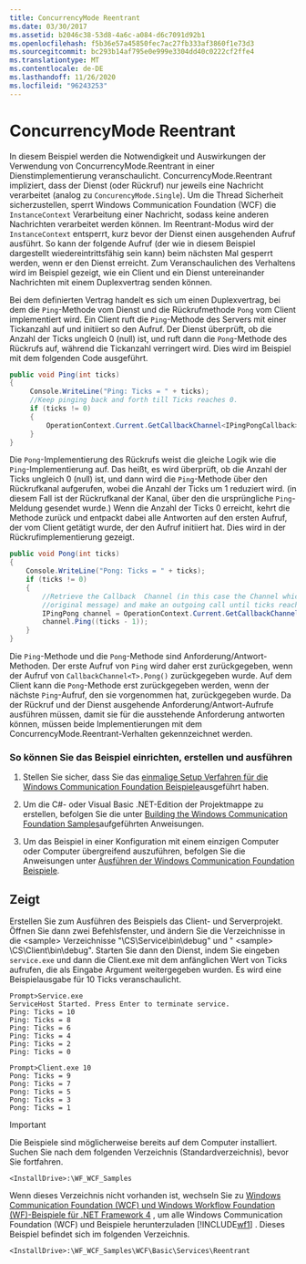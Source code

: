 ```yaml
---
title: ConcurrencyMode Reentrant
ms.date: 03/30/2017
ms.assetid: b2046c38-53d8-4a6c-a084-d6c7091d92b1
ms.openlocfilehash: f5b36e57a45850fec7ac27fb333af3860f1e73d3
ms.sourcegitcommit: bc293b14af795e0e999e3304dd40c0222cf2ffe4
ms.translationtype: MT
ms.contentlocale: de-DE
ms.lasthandoff: 11/26/2020
ms.locfileid: "96243253"
---
```

# <a name="concurrencymode-reentrant"></a>ConcurrencyMode Reentrant

In diesem Beispiel werden die Notwendigkeit und Auswirkungen der Verwendung von ConcurrencyMode.Reentrant in einer Dienstimplementierung veranschaulicht. ConcurrencyMode.Reentrant impliziert, dass der Dienst (oder Rückruf) nur jeweils eine Nachricht verarbeitet (analog zu `ConcurencyMode.Single`). Um die Thread Sicherheit sicherzustellen, sperrt Windows Communication Foundation (WCF) die `InstanceContext` Verarbeitung einer Nachricht, sodass keine anderen Nachrichten verarbeitet werden können. Im Reentrant-Modus wird der `InstanceContext` entsperrt, kurz bevor der Dienst einen ausgehenden Aufruf ausführt. So kann der folgende Aufruf (der wie in diesem Beispiel dargestellt wiedereintrittsfähig sein kann) beim nächsten Mal gesperrt werden, wenn er den Dienst erreicht. Zum Veranschaulichen des Verhaltens wird im Beispiel gezeigt, wie ein Client und ein Dienst untereinander Nachrichten mit einem Duplexvertrag senden können.  
  
 Bei dem definierten Vertrag handelt es sich um einen Duplexvertrag, bei dem die `Ping`-Methode vom Dienst und die Rückrufmethode `Pong` vom Client implementiert wird. Ein Client ruft die `Ping`-Methode des Servers mit einer Tickanzahl auf und initiiert so den Aufruf. Der Dienst überprüft, ob die Anzahl der Ticks ungleich 0 (null) ist, und ruft dann die `Pong`-Methode des Rückrufs auf, während die Tickanzahl verringert wird. Dies wird im Beispiel mit dem folgenden Code ausgeführt.  
  
```csharp
public void Ping(int ticks)  
{  
     Console.WriteLine("Ping: Ticks = " + ticks);  
     //Keep pinging back and forth till Ticks reaches 0.  
     if (ticks != 0)  
     {  
         OperationContext.Current.GetCallbackChannel<IPingPongCallback>().Pong((ticks - 1));  
     }  
}  
```  
  
 Die `Pong`-Implementierung des Rückrufs weist die gleiche Logik wie die `Ping`-Implementierung auf. Das heißt, es wird überprüft, ob die Anzahl der Ticks ungleich 0 (null) ist, und dann wird die `Ping`-Methode über den Rückrufkanal aufgerufen, wobei die Anzahl der Ticks um 1 reduziert wird. (in diesem Fall ist der Rückrufkanal der Kanal, über den die ursprüngliche `Ping`-Meldung gesendet wurde.) Wenn die Anzahl der Ticks 0 erreicht, kehrt die Methode zurück und entpackt dabei alle Antworten auf den ersten Aufruf, der vom Client getätigt wurde, der den Aufruf initiiert hat. Dies wird in der Rückrufimplementierung gezeigt.  
  
```csharp
public void Pong(int ticks)  
{  
    Console.WriteLine("Pong: Ticks = " + ticks);  
    if (ticks != 0)  
    {  
        //Retrieve the Callback  Channel (in this case the Channel which was used to send the  
        //original message) and make an outgoing call until ticks reaches 0.  
        IPingPong channel = OperationContext.Current.GetCallbackChannel<IPingPong>();  
        channel.Ping((ticks - 1));  
    }  
}  
```  
  
 Die `Ping`-Methode und die `Pong`-Methode sind Anforderung/Antwort-Methoden. Der erste Aufruf von `Ping` wird daher erst zurückgegeben, wenn der Aufruf von `CallbackChannel<T>.Pong()` zurückgegeben wurde. Auf dem Client kann die `Pong`-Methode erst zurückgegeben werden, wenn der nächste `Ping`-Aufruf, den sie vorgenommen hat, zurückgegeben wurde. Da der Rückruf und der Dienst ausgehende Anforderung/Antwort-Aufrufe ausführen müssen, damit sie für die ausstehende Anforderung antworten können, müssen beide Implementierungen mit dem ConcurrencyMode.Reentrant-Verhalten gekennzeichnet werden.  
  
### <a name="to-set-up-build-and-run-the-sample"></a>So können Sie das Beispiel einrichten, erstellen und ausführen  
  
1. Stellen Sie sicher, dass Sie das [einmalige Setup Verfahren für die Windows Communication Foundation Beispiele](one-time-setup-procedure-for-the-wcf-samples.md)ausgeführt haben.  
  
2. Um die C#- oder Visual Basic .NET-Edition der Projektmappe zu erstellen, befolgen Sie die unter [Building the Windows Communication Foundation Samples](building-the-samples.md)aufgeführten Anweisungen.  
  
3. Um das Beispiel in einer Konfiguration mit einem einzigen Computer oder Computer übergreifend auszuführen, befolgen Sie die Anweisungen unter [Ausführen der Windows Communication Foundation Beispiele](running-the-samples.md).  
  
## <a name="demonstrates"></a>Zeigt  

 Erstellen Sie zum Ausführen des Beispiels das Client- und Serverprojekt. Öffnen Sie dann zwei Befehlsfenster, und ändern Sie die Verzeichnisse in die \<sample> Verzeichnisse "\CS\Service\bin\debug" und " \<sample> \CS\Client\bin\debug". Starten Sie dann den Dienst, indem Sie eingeben `service.exe` und dann die Client.exe mit dem anfänglichen Wert von Ticks aufrufen, die als Eingabe Argument weitergegeben wurden. Es wird eine Beispielausgabe für 10 Ticks veranschaulicht.  
  
```console  
Prompt>Service.exe  
ServiceHost Started. Press Enter to terminate service.  
Ping: Ticks = 10  
Ping: Ticks = 8  
Ping: Ticks = 6  
Ping: Ticks = 4  
Ping: Ticks = 2  
Ping: Ticks = 0  
  
Prompt>Client.exe 10  
Pong: Ticks = 9  
Pong: Ticks = 7  
Pong: Ticks = 5  
Pong: Ticks = 3  
Pong: Ticks = 1  
```  
  
> [!IMPORTANT]
> Die Beispiele sind möglicherweise bereits auf dem Computer installiert. Suchen Sie nach dem folgenden Verzeichnis (Standardverzeichnis), bevor Sie fortfahren.  
>
> `<InstallDrive>:\WF_WCF_Samples`  
>
> Wenn dieses Verzeichnis nicht vorhanden ist, wechseln Sie zu [Windows Communication Foundation (WCF) und Windows Workflow Foundation (WF)-Beispiele für .NET Framework 4](https://www.microsoft.com/download/details.aspx?id=21459) , um alle Windows Communication Foundation (WCF) und Beispiele herunterzuladen [!INCLUDE[wf1](../../../../includes/wf1-md.md)] . Dieses Beispiel befindet sich im folgenden Verzeichnis.  
>
> `<InstallDrive>:\WF_WCF_Samples\WCF\Basic\Services\Reentrant`  
